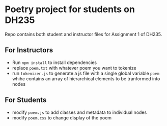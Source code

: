 # Poetry project for students on DH235

Repo contains both student and instructor files for Assignment 1 of DH235.

## For Instructors

- Run `npm install` to install dependencies
- replace `poem.txt` with whatever poem you want to tokenize
- run `tokenizer.js` to generate a js file with a single global variable `poem` whihc contains an array of hierarchical elements to be tranformed into nodes

## For Students

- modify `poem.js` to add classes and metadata to individual nodes
- modify `poem.css` to change display of the poem

